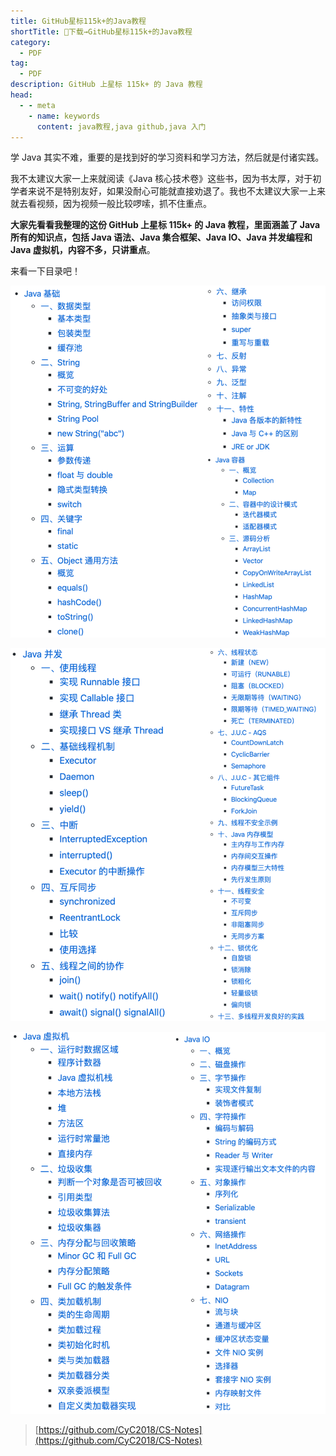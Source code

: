 ```yaml
---
title: GitHub星标115k+的Java教程
shortTitle: 👏下载→GitHub星标115k+的Java教程
category:
  - PDF
tag:
  - PDF
description: GitHub 上星标 115k+ 的 Java 教程
head:
  - - meta
    - name: keywords
      content: java教程,java github,java 入门
---
```


学 Java 其实不难，重要的是找到好的学习资料和学习方法，然后就是付诸实践。

我不太建议大家一上来就阅读《Java 核心技术卷》这些书，因为书太厚，对于初学者来说不是特别友好，如果没耐心可能就直接劝退了。我也不太建议大家一上来就去看视频，因为视频一般比较啰嗦，抓不住重点。

**大家先看看我整理的这份 GitHub 上星标 115k+ 的 Java 教程，里面涵盖了 Java 所有的知识点，包括 Java 语法、Java 集合框架、Java IO、Java 并发编程和 Java 虚拟机，内容不多，只讲重点**。


来看一下目录吧！

![Alt text](assets/image-4.png)

![Alt text](assets/image-5.png)

![Alt text](assets/image-6.png)


> [https://github.com/CyC2018/CS-Notes](https://github.com/CyC2018/CS-Notes)